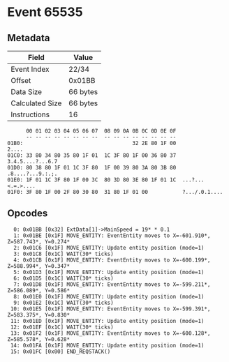 # Event 65535

## Metadata

| Field           | Value    |
|-----------------|----------|
| Event Index     | 22/34    |
| Offset          | 0x01BB   |
| Data Size       | 66 bytes |
| Calculated Size | 66 bytes |
| Instructions    | 16       |

```
      00 01 02 03 04 05 06 07  08 09 0A 0B 0C 0D 0E 0F
      -- -- -- -- -- -- -- --  -- -- -- -- -- -- -- --
01B0:                                   32 2E 80 1F 00             2....
01C0: 33 80 34 80 35 80 1F 01  1C 3F 80 1F 00 36 80 37  3.4.5....?...6.7
01D0: 80 38 80 1F 01 1C 3F 80  1F 00 39 80 3A 80 3B 80  .8....?...9.:.;.
01E0: 1F 01 1C 3F 80 1F 00 3C  80 3D 80 3E 80 1F 01 1C  ...?...<.=.>....
01F0: 3F 80 1F 00 2F 80 30 80  31 80 1F 01 00           ?.../.0.1....   
```

## Opcodes

```
  0: 0x01BB [0x32] ExtData[1]->MainSpeed = 19* * 0.1
  1: 0x01BE [0x1F] MOVE_ENTITY: EventEntity moves to X=-601.910*, Z=587.743*, Y=0.274*
  2: 0x01C6 [0x1F] MOVE_ENTITY: Update entity position (mode=1)
  3: 0x01C8 [0x1C] WAIT(30* ticks)
  4: 0x01CB [0x1F] MOVE_ENTITY: EventEntity moves to X=-600.199*, Z=588.994*, Y=0.347*
  5: 0x01D3 [0x1F] MOVE_ENTITY: Update entity position (mode=1)
  6: 0x01D5 [0x1C] WAIT(30* ticks)
  7: 0x01D8 [0x1F] MOVE_ENTITY: EventEntity moves to X=-599.211*, Z=586.089*, Y=0.586*
  8: 0x01E0 [0x1F] MOVE_ENTITY: Update entity position (mode=1)
  9: 0x01E2 [0x1C] WAIT(30* ticks)
 10: 0x01E5 [0x1F] MOVE_ENTITY: EventEntity moves to X=-599.391*, Z=583.375*, Y=0.830*
 11: 0x01ED [0x1F] MOVE_ENTITY: Update entity position (mode=1)
 12: 0x01EF [0x1C] WAIT(30* ticks)
 13: 0x01F2 [0x1F] MOVE_ENTITY: EventEntity moves to X=-600.128*, Z=585.578*, Y=0.628*
 14: 0x01FA [0x1F] MOVE_ENTITY: Update entity position (mode=1)
 15: 0x01FC [0x00] END_REQSTACK()
```
